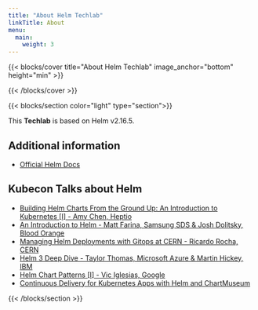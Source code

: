 ```yaml
---
title: "About Helm Techlab"
linkTitle: About
menu:
  main:
    weight: 3
---
```



{{< blocks/cover title="About Helm Techlab" image_anchor="bottom" height="min" >}}

{{< /blocks/cover >}}

{{< blocks/section color="light" type="section">}}

This **Techlab** is based on Helm v2.16.5.


## Additional information

* [Official Helm Docs](https://v2.helm.sh/docs/)


## Kubecon Talks about Helm

* [Building Helm Charts From the Ground Up: An Introduction to Kubernetes [I] - Amy Chen, Heptio](https://www.youtube.com/watch?v=vQX5nokoqrQ)
* [An Introduction to Helm - Matt Farina, Samsung SDS & Josh Dolitsky, Blood Orange](https://www.youtube.com/watch?v=Zzwq9FmZdsU)
* [Managing Helm Deployments with Gitops at CERN - Ricardo Rocha, CERN](https://www.youtube.com/watch?v=g9FQxzK9E_M)
* [Helm 3 Deep Dive - Taylor Thomas, Microsoft Azure & Martin Hickey, IBM](https://www.youtube.com/watch?v=afCRt5Gd6Rk)
* [Helm Chart Patterns [I] - Vic Iglesias, Google](https://www.youtube.com/watch?v=WugC_mbbiWU)
* [Continuous Delivery for Kubernetes Apps with Helm and ChartMuseum](https://www.youtube.com/watch?v=u3VqswB-TJo)

{{< /blocks/section >}}

